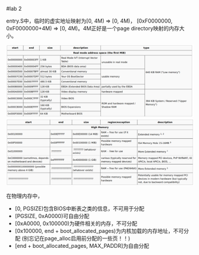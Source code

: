 #lab 2

entry.S中，临时的虚实地址映射为[0, 4M) => [0, 4M)， [0xF0000000, 0xF0000000+4M) => [0, 4M)。4M正好是一个page directory映射的内存大小。

![低地址物理内存映射](img/memory1.png)
![高地址物理内存映射](img/memory2.png)

在物理内存中，
- [0, PGSIZE)包含BIOS中断表之类的信息，不可用于分配
- [PGSIZE, 0xA0000)可自由分配
- [0xA0000, 0x100000)为硬件相关的内存，不可分配
- [0x100000, end + boot_allocated_pages)为内核加载的内存地址，不可分配 (别忘记在page_alloc启用前分配的一些页！！)
- [end + boot_allocated_pages, MAX_PADDR]为自由分配


